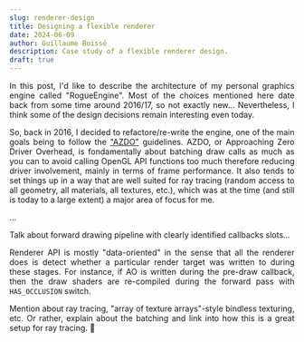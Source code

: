 ```yaml
---
slug: renderer-design
title: Designing a flexible renderer
date: 2024-06-09
author: Guillaume Boissé
description: Case study of a flexible renderer design.
draft: true
---
```


<div style="text-align: justify">

In this post, I'd like to describe the architecture of my personal graphics engine called "RogueEngine".
Most of the choices mentioned here date back from some time around 2016/17, so not exactly new...
Nevertheless, I think some of the design decisions remain interesting even today.

So, back in 2016, I decided to refactore/re-write the engine, one of the main goals being to follow the ["AZDO"](https://www.gdcvault.com/play/1020791/Approaching-Zero-Driver-Overhead-in) guidelines.
AZDO, or Approaching Zero Driver Overhead, is fondamentally about batching draw calls as much as you can to avoid calling OpenGL API functions too much therefore reducing driver involvement, mainly in terms of frame performance.
It also tends to set things up in a way that are well suited for ray tracing (random access to all geometry, all materials, all textures, etc.), which was at the time (and still is today to a large extent) a major area of focus for me.

...

Talk about forward drawing pipeline with clearly identified callbacks slots...

Renderer API is mostly "data-oriented" in the sense that all the renderer does is detect whether a particular render target was written to during these stages.
For instance, if AO is written during the pre-draw callback, then the draw shaders are re-compiled during the forward pass with `HAS_OCCLUSION` switch.

<!--
So, back in 2016, I decided to start a refactoring of the engine I had been working, which ultimately turned into a near complete re-write;
there were mostly two reasons for this:
- The previous version was aiming to be OSX-compatible and was relying on OpenGL 3.3 for graphics and OpenCL 1.1 for compute;
the interop was slow and generally I found the OSX graphics drivers to be pretty disastrous, just not worth it.
- I had watched this very inspiring talk from GDC 2014 called ["AZDO"](https://www.gdcvault.com/play/1020791/Approaching-Zero-Driver-Overhead-in) and thought this was a great opportunity, blablabla.

Command buffers, etc.
Vulkan-like performance before it existed!

Another important goal for this design was to provide a flexible rendering pipeline allowing to easily experiment/research new graphics techniques.
This was initially for enabling my personal research and experiments, and later on went on to be very useful for turning the engine into a demoengine. :slightly_smiling_face:
-->

Mention about ray tracing, "array of texture arrays"-style bindless texturing, etc.
Or rather, explain about the batching and link into how this is a great setup for ray tracing. :slightly_smiling_face:

</div>

